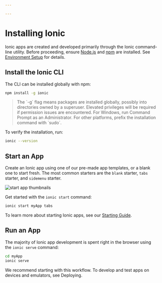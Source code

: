 ```yaml
---

---
```


# Installing Ionic

Ionic apps are created and developed primarily through the Ionic command-line utility. Before proceeding, ensure [Node.js](/docs/faq/glossary#node) and [npm](/docs/faq/glossary#npm) are installed. See [Environment Setup](/docs/installation/environment) for details.

## Install the Ionic CLI

The CLI can be installed globally with npm:

```bash
npm install -g ionic
```

<blockquote>
  <p>The `-g` flag means packages are installed globally, possibly into directories owned by a superuser. Elevated privileges will be required if permission issues are encountered. For Windows, run Command Prompt as an Administrator. For other platforms, prefix the installation command with `sudo`.</p>
</blockquote>

To verify the installation, run:

```bash
ionic --version
```

## Start an App

Create an Ionic app using one of our pre-made app templates, or a blank one to start fresh. The most common starters are the `blank` starter, `tabs` starter, and `sidemenu` starter.

![start app thumbnails](../assets/img/installation/start-app-thumbnails.png)

Get started with the `ionic start` command:

```bash
ionic start myApp tabs
```

To learn more about starting Ionic apps, see our [Starting Guide](/docs/guides/starting).

## Run an App

The majority of Ionic app development is spent right in the browser using the `ionic serve` command:

```bash
cd myApp
ionic serve
```

We recommend starting with this workflow. To develop and test apps on devices and emulators, see Deploying.
